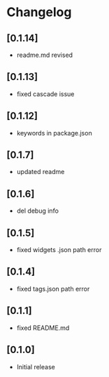 # Changelog

## [0.1.14]
* readme.md revised
## [0.1.13]
* fixed cascade issue
## [0.1.12]
* keywords in package.json
## [0.1.7]
* updated readme
## [0.1.6]
* del debug info
## [0.1.5]
* fixed widgets .json path error
## [0.1.4]
* fixed tags.json path error
## [0.1.1]
* fixed README.md
## [0.1.0]
* Initial release
